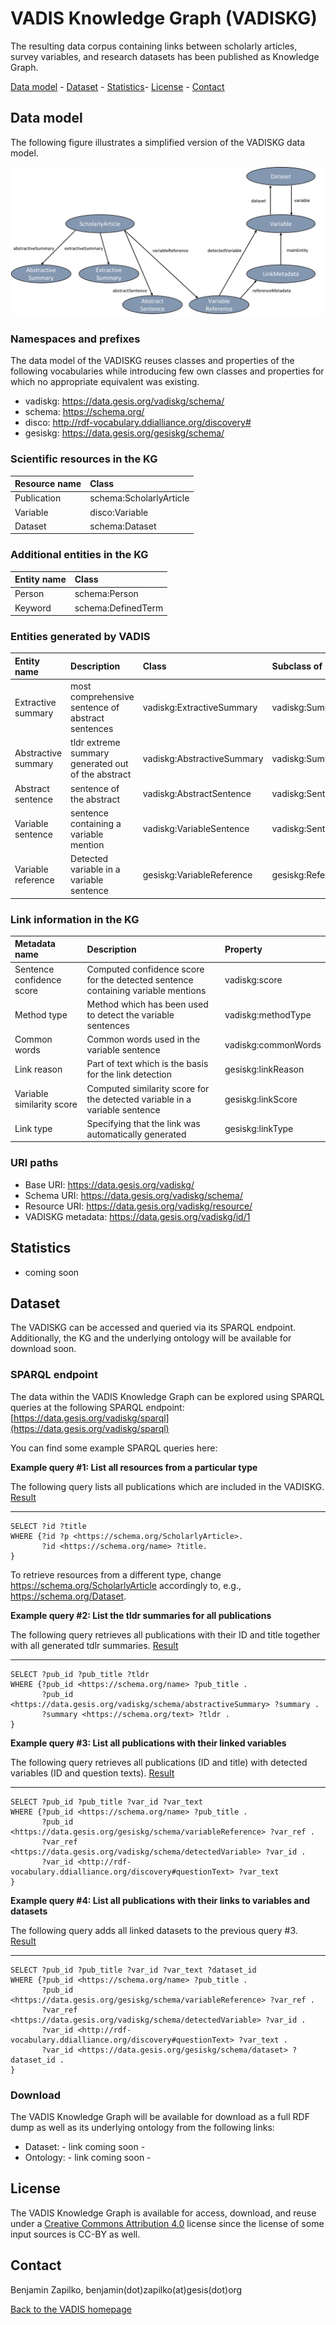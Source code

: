 # VADIS Knowledge Graph (VADISKG)

The resulting data corpus containing links between scholarly articles, survey variables, and research datasets has been published as Knowledge Graph.

[Data model](#model) - [Dataset](#dataset) - [Statistics](#statistics)- [License](#license) - [Contact](#contact)

## <a name="model"></a> Data model

The following figure illustrates a simplified version of the VADISKG data model.

![VADISKG](VADISKG_links.png)

### Namespaces and prefixes

The data model of the VADISKG reuses classes and properties of the following vocabularies while introducing few own classes and properties for which no appropriate equivalent was existing.

* vadiskg: https://data.gesis.org/vadiskg/schema/
* schema: https://schema.org/
* disco: http://rdf-vocabulary.ddialliance.org/discovery#
* gesiskg: https://data.gesis.org/gesiskg/schema/

### Scientific resources in the KG

| Resource name | Class                   |
| :------------ | :---------------------- |
| Publication   | schema:ScholarlyArticle |
| Variable      | disco:Variable          |
| Dataset       | schema:Dataset          |


### Additional entities in the KG

| Entity name | Class              |
| :---------- | :----------------- |
| Person      | schema:Person      |
| Keyword     | schema:DefinedTerm |


### Entities generated by VADIS

| Entity name | Description | Class | Subclass of |
| :------------ | :---------------------- | :---- | :---- |
| Extractive summary | most comprehensive sentence of abstract sentences | vadiskg:ExtractiveSummary | vadiskg:Summary |
| Abstractive summary | tldr extreme summary generated out of the abstract | vadiskg:AbstractiveSummary | vadiskg:Summary |
| Abstract sentence | sentence of the abstract | vadiskg:AbstractSentence | vadiskg:Sentence |
| Variable sentence | sentence containing a variable mention | vadiskg:VariableSentence | vadiskg:Sentence |
| Variable reference | Detected variable in a variable sentence | gesiskg:VariableReference | gesiskg:Reference |


### Link information in the KG

| Metadata name | Description | Property |
| :---------- | :----------------- | :-- |
| Sentence confidence score | Computed confidence score for the detected sentence containing variable mentions | vadiskg:score |
| Method type | Method which has been used to detect the variable sentences | vadiskg:methodType |
| Common words | Common words used in the variable sentence | vadiskg:commonWords |
| Link reason | Part of text which is the basis for the link detection | gesiskg:linkReason |
| Variable similarity score | Computed similarity score for the detected variable in a variable sentence | gesiskg:linkScore |
| Link type | Specifying that the link was automatically generated | gesiskg:linkType |


### URI paths

* Base URI: https://data.gesis.org/vadiskg/ 
* Schema URI: https://data.gesis.org/vadiskg/schema/ 
* Resource URI: https://data.gesis.org/vadiskg/resource/ 
* VADISKG metadata: https://data.gesis.org/vadiskg/id/1 

## <a name="statistics"></a> Statistics

* coming soon 

## <a name="dataset"></a> Dataset
The VADISKG can be accessed and queried via its SPARQL endpoint. Additionally, the KG and the underlying ontology will be available for download soon.

### SPARQL endpoint

The data within the VADIS Knowledge Graph can be explored using SPARQL queries at the following SPARQL endpoint: [https://data.gesis.org/vadiskg/sparql](https://data.gesis.org/vadiskg/sparql)

You can find some example SPARQL queries here:

**Example query #1: List all resources from a particular type**

The following query lists all publications which are included in the VADISKG. [Result](https://data.gesis.org/vadiskg/sparql?default-graph-uri=&query=SELECT+%3Fid+%3Ftitle%0D%0AWHERE+%7B%3Fid+%3Fp+%3Chttps%3A%2F%2Fschema.org%2FScholarlyArticle%3E.%0D%0A+++++++%3Fid+%3Chttps%3A%2F%2Fschema.org%2Fname%3E+%3Ftitle.%0D%0A%7D+%0D%0ALIMIT+10000&should-sponge=&format=text%2Fhtml&timeout=0&debug=on)

* * * * *
	SELECT ?id ?title
	WHERE {?id ?p <https://schema.org/ScholarlyArticle>.
	       ?id <https://schema.org/name> ?title.
	} 

To retrieve resources from a different type, change <https://schema.org/ScholarlyArticle> accordingly to, e.g., <https://schema.org/Dataset>.

**Example query #2: List the tldr summaries for all publications**

The following query retrieves all publications with their ID and title together with all generated tdlr summaries. [Result](https://data.gesis.org/vadiskg/sparql?default-graph-uri=&query=%09SELECT+%3Fpub_id+%3Fpub_title+%3Ftldr%0D%0A%09WHERE+%7B%3Fpub_id+%3Chttps%3A%2F%2Fschema.org%2Fname%3E+%3Fpub_title+.%0D%0A%09+++++++%3Fpub_id+%3Chttps%3A%2F%2Fdata.gesis.org%2Fvadiskg%2Fschema%2FabstractiveSummary%3E+%3Fsummary+.%0D%0A%09+++++++%3Fsummary+%3Chttps%3A%2F%2Fschema.org%2Ftext%3E+%3Ftldr+.%0D%0A%09%7D+&should-sponge=&format=text%2Fhtml&timeout=0&debug=on)

* * * * *
	SELECT ?pub_id ?pub_title ?tldr
	WHERE {?pub_id <https://schema.org/name> ?pub_title .
	       ?pub_id <https://data.gesis.org/vadiskg/schema/abstractiveSummary> ?summary .
	       ?summary <https://schema.org/text> ?tldr .
	} 

**Example query #3: List all publications with their linked variables**

The following query retrieves all publications (ID and title) with detected variables (ID and question texts). [Result](https://data.gesis.org/vadiskg/sparql?default-graph-uri=&query=%09SELECT+%3Fpub_id+%3Fpub_title+%3Fvar_id+%3Fvar_text%0D%0A%09WHERE+%7B%3Fpub_id+%3Chttps%3A%2F%2Fschema.org%2Fname%3E+%3Fpub_title+.%0D%0A%09+++++++%3Fpub_id+%3Chttps%3A%2F%2Fdata.gesis.org%2Fgesiskg%2Fschema%2FvariableReference%3E+%3Fvar_ref+.%0D%0A%09+++++++%3Fvar_ref+%3Chttps%3A%2F%2Fdata.gesis.org%2Fvadiskg%2Fschema%2FdetectedVariable%3E+%3Fvar_id+.%0D%0A+++++++++++++++%3Fvar_id+%3Chttp%3A%2F%2Frdf-vocabulary.ddialliance.org%2Fdiscovery%23questionText%3E+%3Fvar_text%0D%0A%09%7D+&should-sponge=&format=text%2Fhtml&timeout=0&debug=on)

* * * * *
	SELECT ?pub_id ?pub_title ?var_id ?var_text
	WHERE {?pub_id <https://schema.org/name> ?pub_title .
	       ?pub_id <https://data.gesis.org/gesiskg/schema/variableReference> ?var_ref .
	       ?var_ref <https://data.gesis.org/vadiskg/schema/detectedVariable> ?var_id .
           ?var_id <http://rdf-vocabulary.ddialliance.org/discovery#questionText> ?var_text
	} 

**Example query #4: List all publications with their links to variables and datasets**

The following query adds all linked datasets to the previous query #3. [Result](https://data.gesis.org/vadiskg/sparql?default-graph-uri=&query=%09SELECT+%3Fpub_id+%3Fpub_title+%3Fvar_id+%3Fvar_text+%3Fdataset_id%0D%0A%09WHERE+%7B%3Fpub_id+%3Chttps%3A%2F%2Fschema.org%2Fname%3E+%3Fpub_title+.%0D%0A%09+++++++%3Fpub_id+%3Chttps%3A%2F%2Fdata.gesis.org%2Fgesiskg%2Fschema%2FvariableReference%3E+%3Fvar_ref+.%0D%0A%09+++++++%3Fvar_ref+%3Chttps%3A%2F%2Fdata.gesis.org%2Fvadiskg%2Fschema%2FdetectedVariable%3E+%3Fvar_id+.%0D%0A+++++++++++++++%3Fvar_id+%3Chttp%3A%2F%2Frdf-vocabulary.ddialliance.org%2Fdiscovery%23questionText%3E+%3Fvar_text+.%0D%0A+++++++++++++++%3Fvar_id+%3Chttps%3A%2F%2Fdata.gesis.org%2Fgesiskg%2Fschema%2Fdataset%3E+%3Fdataset_id+.%0D%0A%09%7D+&should-sponge=&format=text%2Fhtml&timeout=0&debug=on)

* * * * *
	SELECT ?pub_id ?pub_title ?var_id ?var_text ?dataset_id
	WHERE {?pub_id <https://schema.org/name> ?pub_title .
	       ?pub_id <https://data.gesis.org/gesiskg/schema/variableReference> ?var_ref .
	       ?var_ref <https://data.gesis.org/vadiskg/schema/detectedVariable> ?var_id .
           ?var_id <http://rdf-vocabulary.ddialliance.org/discovery#questionText> ?var_text .
           ?var_id <https://data.gesis.org/gesiskg/schema/dataset> ?dataset_id .
	} 

### Download

The VADIS Knowledge Graph will be available for download as a full RDF dump as well as its underlying ontology from the following links:

* Dataset: - link coming soon -
* Ontology: - link coming soon -

## <a name="license"></a> License
The VADIS Knowledge Graph is available for access, download, and reuse under a [Creative Commons Attribution 4.0](https://creativecommons.org/licenses/by/4.0/) license since the license of some input sources is CC-BY as well.

## <a name="contact"></a> Contact
Benjamin Zapilko, benjamin(dot)zapilko(at)gesis(dot)org


[Back to the VADIS homepage](README.md)
